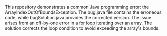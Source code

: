 This repository demonstrates a common Java programming error: the ArrayIndexOutOfBoundsException. The bug.java file contains the erroneous code, while bugSolution.java provides the corrected version.  The issue arises from an off-by-one error in a for loop iterating over an array. The solution corrects the loop condition to avoid exceeding the array's bounds.